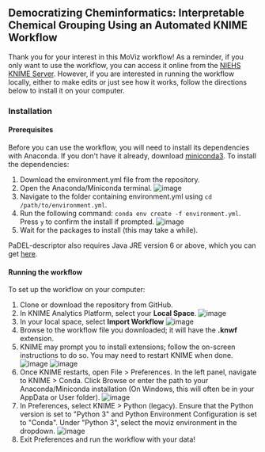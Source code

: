 ## Democratizing Cheminformatics: Interpretable Chemical Grouping Using an Automated KNIME Workflow
Thank you for your interest in this MoViz workflow! As a reminder, if you only want to use the workflow, you can access it online from the [NIEHS KNIME Server](https://knime.niehs.nih.gov/knime/webportal/space/). However, if you are interested in running the workflow locally, either to make edits or just see how it works, follow the directions below to install it on your computer.

### Installation
#### Prerequisites
Before you can use the workflow, you will need to install its dependencies with Anaconda.
If you don't have it already, download [miniconda3](https://docs.anaconda.com/free/miniconda/).
To install the dependencies:
1. Download the environment.yml file from the repository.
2. Open the Anaconda/Miniconda terminal.
   ![image](https://github.com/joseteofilo/Chemical-grouping-workflow/assets/21991409/e362c152-d549-4cfb-8065-999252ab6254)
3. Navigate to the folder containing environment.yml using `cd /path/to/environment.yml`.
4. Run the following command: `conda env create -f environment.yml`. Press `y` to confirm the install if prompted.
   ![image](https://github.com/joseteofilo/Chemical-grouping-workflow/assets/21991409/5e5506d7-c535-4321-a3db-832175e7f24c)
6. Wait for the packages to install (this may take a while).
   
PaDEL-descriptor also requires Java JRE version 6 or above, which you can get [here](https://www.oracle.com/java/technologies/downloads/#java8).
#### Running the workflow
To set up the workflow on your computer:
1. Clone or download the repository from GitHub.
2. In KNIME Analytics Platform, select your **Local Space**.
   ![image](https://github.com/joseteofilo/Chemical-grouping-workflow/assets/21991409/1765d986-d691-4750-810c-1520b216113b)
3. In your local space, select **Import Workflow**
   ![image](https://github.com/joseteofilo/Chemical-grouping-workflow/assets/21991409/0f4e2625-6deb-44d0-b43a-7c3dea39b7ca)
4. Browse to the workflow file you downloaded; it will have the **.knwf** extension.
5. KNIME may prompt you to install extensions; follow the on-screen instructions to do so. You may need to restart KNIME when done.
   ![image](https://github.com/joseteofilo/Chemical-grouping-workflow/assets/21991409/5ac9ac10-38ac-4528-8b51-258ee2b2cfc9)
   ![image](https://github.com/joseteofilo/Chemical-grouping-workflow/assets/21991409/42661b35-8a4a-4b7b-bfde-524e0f6fc430)
6. Once KNIME restarts, open File > Preferences. In the left panel, navigate to KNIME > Conda. Click Browse or enter the path to your Anaconda/Miniconda installation (On Windows, this will often be in your AppData or User folder).
   ![image](https://github.com/joseteofilo/Chemical-grouping-workflow/assets/21991409/fe1bd957-b163-4880-befd-07a4bd589b50)
7. In Preferences, select KNIME > Python (legacy). Ensure that the Python version is set to "Python 3" and Python Environment Configuration is set to "Conda". Under "Python 3", select the moviz environment in the dropdown.
   ![image](https://github.com/joseteofilo/Chemical-grouping-workflow/assets/21991409/23d97a63-94fc-430a-8d71-9db13e501b40)
9. Exit Preferences and run the workflow with your data!

